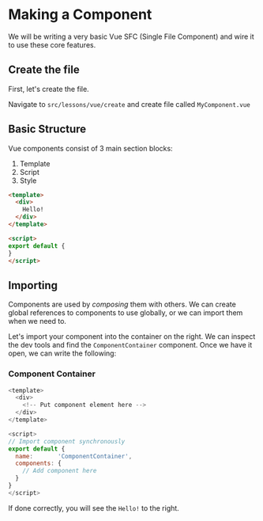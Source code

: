 # Making a Component

We will be writing a very basic Vue SFC (Single File Component) and wire it to use these core features.

## Create the file

First, let's create the file.

Navigate to `src/lessons/vue/create` and create file called `MyComponent.vue`

## Basic Structure

Vue components consist of 3 main section blocks:

1. Template
2. Script
3. Style

```html
<template>
  <div>
    Hello!
  </div>
</template>

<script>
export default {
}
</script>
```

## Importing

Components are used by _composing_ them with others. We can create global references to components to use globally, or we can import them when we need to.

Let's import your component into the container on the right. We can inspect the dev tools and find the `ComponentContainer` component. Once we have it open, we can write the following:

### Component Container

```javascript
<template>
  <div>
    <!-- Put component element here -->
  </div>
</template>

<script>
// Import component synchronously
export default {
  name:       'ComponentContainer',
  components: {
    // Add component here
  }
}
</script>
```

If done correctly, you will see the `Hello!` to the right.
